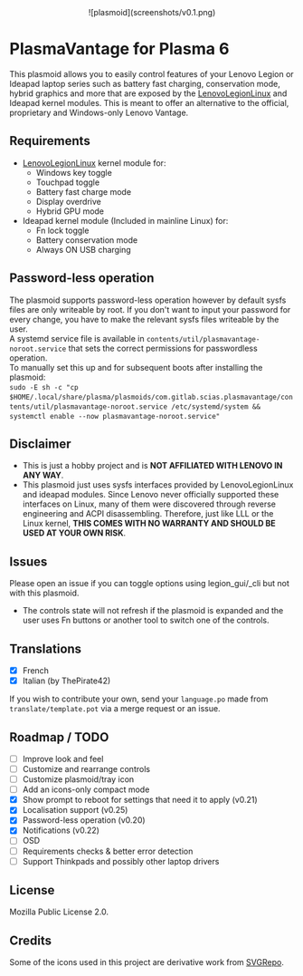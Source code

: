 <div align="center">![plasmoid](screenshots/v0.1.png)</div>

# PlasmaVantage for Plasma 6

This plasmoid allows you to easily control features of your Lenovo Legion or Ideapad laptop series such as battery fast charging, conservation mode, hybrid graphics and more that are exposed by the [LenovoLegionLinux](https://github.com/johnfanv2/LenovoLegionLinux) and Ideapad kernel modules.
This is meant to offer an alternative to the official, proprietary and Windows-only Lenovo Vantage.

## Requirements

- [LenovoLegionLinux](https://github.com/johnfanv2/LenovoLegionLinux) kernel module for:
    - Windows key toggle
    - Touchpad toggle
    - Battery fast charge mode
    - Display overdrive
    - Hybrid GPU mode
- Ideapad kernel module (Included in mainline Linux) for:
    - Fn lock toggle
    - Battery conservation mode
    - Always ON USB charging

## Password-less operation

The plasmoid supports password-less operation however by default sysfs files are only writeable by root. If you don't want to input your password for every change, you have to make the relevant sysfs files writeable by the user.  
A systemd service file is available in `contents/util/plasmavantage-noroot.service` that sets the correct permissions for passwordless operation.  
To manually set this up and for subsequent boots after installing the plasmoid:  
`sudo -E sh -c "cp $HOME/.local/share/plasma/plasmoids/com.gitlab.scias.plasmavantage/contents/util/plasmavantage-noroot.service /etc/systemd/system && systemctl enable --now plasmavantage-noroot.service"`

## Disclaimer

- This is just a hobby project and is **NOT AFFILIATED WITH LENOVO IN ANY WAY**.
- This plasmoid just uses sysfs interfaces provided by LenovoLegionLinux and ideapad modules. Since Lenovo never officially supported these interfaces on Linux, many of them were discovered through reverse engineering and ACPI disassembling.
Therefore, just like LLL or the Linux kernel, **THIS COMES WITH NO WARRANTY AND SHOULD BE USED AT YOUR OWN RISK**.

## Issues

Please open an issue if you can toggle options using legion_gui/_cli but not with this plasmoid.

- The controls state will not refresh if the plasmoid is expanded and the user uses Fn buttons or another tool to switch one of the controls.

## Translations

- [X] French
- [X] Italian (by ThePirate42)

If you wish to contribute your own, send your `language.po` made from `translate/template.pot` via a merge request or an issue.

## Roadmap / TODO

- [ ] Improve look and feel
- [ ] Customize and rearrange controls
- [ ] Customize plasmoid/tray icon
- [ ] Add an icons-only compact mode
- [X] Show prompt to reboot for settings that need it to apply (v0.21)
- [X] Localisation support (v0.25)
- [X] Password-less operation (v0.20)
- [X] Notifications (v0.22)
- [ ] OSD
- [ ] Requirements checks & better error detection
- [ ] Support Thinkpads and possibly other laptop drivers

## License

Mozilla Public License 2.0.

## Credits

Some of the icons used in this project are derivative work from [SVGRepo](https://www.svgrepo.com).
